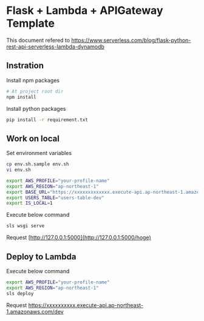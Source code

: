 # Flask + Lambda + APIGateway Template 

This document refered to https://www.serverless.com/blog/flask-python-rest-api-serverless-lambda-dynamodb

## Instration

Install npm packages

```bash
# At project root dir
npm install
```

Install python packages

```bash
pip install -r requirement.txt
```



## Work on local

Set environment variables

```bash
cp env.sh.sample env.sh
vi env.sh
```

```bash
export AWS_PROFILE="your-profile-name"
export AWS_REGION="ap-northeast-1"
export BASE_URL="https://xxxxxxxxxxxxx.execute-api.ap-northeast-1.amazonaws.com/dev"
export USERS_TABLE="users-table-dev"
export IS_LOCAL=1
```

Execute below command

````bash
sls wsgi serve
````

Request [http://127.0.0.1:5000](http://127.0.0.1:5000/hoge)



## Deploy to Lambda

Execute below command

````bash
export AWS_PROFILE="your-profile-name"
export AWS_REGION="ap-northeast-1"
sls deploy
````

Request https://xxxxxxxxxx.execute-api.ap-northeast-1.amazonaws.com/dev

